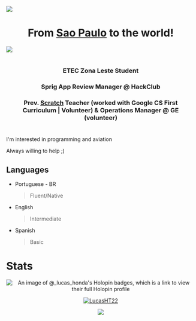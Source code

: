 ![](https://cloud-rei0btppx-hack-club-bot.vercel.app/020230227_164252.jpg)

<div align="center">
<h1>From <a href="https://en.wikipedia.org/wiki/S%C3%A3o_Paulo">Sao Paulo</a> to the world!</h1>
</div>

[![](https://cloud-8ohhqgghu-hack-club-bot.vercel.app/0image.png)](https://www.tripadvisor.com/Attraction_Review-g303631-d550339-Reviews-Paulista_Avenue-Sao_Paulo_State_of_Sao_Paulo.html#/media-atf/550339/412735725:p/?albumid=-160&type=0&category=-160)

<h1></h1>

<div align="center">

<h3>ETEC Zona Leste Student</h3>
<h3>Sprig App Review Manager @ HackClub</h3>
<h3>Prev. <a href="https://scratch.mit.edu/">Scratch</a> Teacher (worked with Google CS First Curriculum | Volunteer) & Operations Manager @ GE (volunteer)</h3>
</div>

<h1></h1>

I'm interested in programming and aviation

Always willing to help ;)

## Languages
- Portuguese - BR
  >Fluent/Native
- English
  >Intermediate
- Spanish
  >Basic

  
# Stats

<p align="center">
  <img alt="An image of @_lucas_honda's Holopin badges, which is a link to view their full Holopin profile" src="https://holopin.me/_lucas_honda" />
</p>

<p align="center"><a href="https://github.com/ryo-ma/github-profile-trophy">
  <img src="https://github-profile-trophy.vercel.app/?username=LucasHT22&column=8&margin-w=10&no-frame=true" alt="LucasHT22"/></a>
</p>

<p align="center">
  <img src="https://github-readme-stats.vercel.app/api?username=LucasHT22&count_private=true&show_icons=true&theme=tokyonight&include_all_commits=true"/>
</p>

